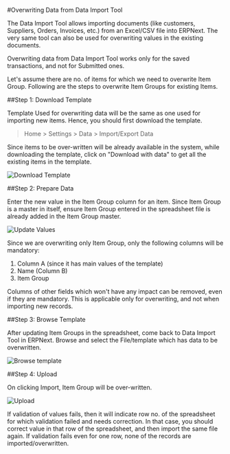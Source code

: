 <!-- add-breadcrumbs -->
#Overwriting Data from Data Import Tool

The Data Import Tool allows importing documents (like customers, Suppliers, Orders, Invoices, etc.) from an Excel/CSV file into ERPNext. The very same tool can also be used for overwriting values in the existing documents.

Overwriting data from Data Import Tool works only for the saved transactions, and not for Submitted ones.

Let's assume there are no. of items for which we need to overwrite Item Group. Following are the steps to overwrite Item Groups for existing Items.


##Step 1: Download Template

Template Used for overwriting data will be the same as one used for importing new items. Hence, you should first download the template.

> Home > Settings > Data > Import/Export Data

Since items to be over-written will be already available in the system, while downloading the template, click on "Download with data" to get all the existing items in the template.

<img alt="Download Template" class="screenshot" src="{{docs_base_url}}/assets/img/articles/overwrite-1.gif">
    
##Step 2: Prepare Data

Enter the new value in the Item Group column for an item. Since Item Group is a master in itself, ensure Item Group entered in the spreadsheet file is already added in the Item Group master.

<img alt="Update Values" class="screenshot" src="{{docs_base_url}}/assets/img/articles/overwrite-2.png">

Since we are overwriting only Item Group, only the following columns will be mandatory:

1. Column A (since it has main values of the template)
1. Name (Column B)
1. Item Group

Columns of other fields which won't have any impact can be removed, even if they are mandatory. This is applicable only for overwriting, and not when importing new records.

##Step 3: Browse Template

After updating Item Groups in the spreadsheet, come back to Data Import Tool in ERPNext. Browse and select the File/template which has data to be overwritten.

<img alt="Browse template" class="screenshot" src="{{docs_base_url}}/assets/img/articles/overwrite-3.gif">

##Step 4: Upload

On clicking Import, Item Group will be over-written.

<img alt="Upload" class="screenshot" src="{{docs_base_url}}/assets/img/articles/overwrite-4.png">

If validation of values fails, then it will indicate row no. of the spreadsheet for which validation failed and needs correction. In that case, you should correct value in that row of the spreadsheet, and then import the same file again. If validation fails even for one row, none of the records are imported/overwritten.

<!-- markdown -->
